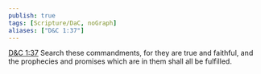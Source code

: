 ```yaml
---
publish: true
tags: [Scripture/DaC, noGraph]
aliases: ["D&C 1:37"]
---
```

[D&C 1:37](https://churchofjesuschrist.org/study/scriptures/dc-testament/dc/1?lang=eng&id=p37#p37) Search these commandments, for they are true and faithful, and the prophecies and promises which are in them shall all be fulfilled.
